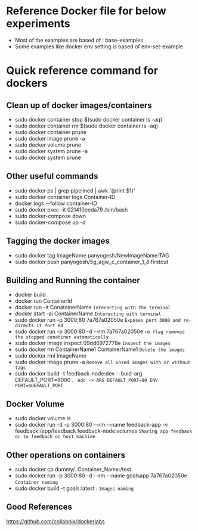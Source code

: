 # Reference Docker file for below experiments
- Most of the examples are based of : base-examples
- Some examples like docker env setting is based of env-set-example

# Quick reference command for dockers

## Clean up of docker images/containers
 * sudo docker container stop $(sudo docker container ls -aq)
 * sudo docker container rm $(sudo docker container ls -aq)
 * sudo docker container prune 
 * sudo docker image prune -a
 * sudo docker volume prune
 * sudo docker system prune -a
 * sudo docker system prune

## Other useful commands
* sudo docker ps | grep pipelined | awk '{print $1}'  
* sudo docker container logs Container-ID
* docker logs --follow container-ID
* sudo docker exec -it  021410eeda79 /bin/bash
* sudo docker-compose down
* sudo docker-compose up -d
  
## Tagging the docker images
* sudo docker tag ImageName panyogesh/NewImageName:TAG
* sudo docker push panyogesh/5g_agw_c_container_1_8:firstcut
  
## Building and Running the container
* docker build .
* docker run ContainerId
* docker run -it ConatainerName     ```Interacting with the terminal ```
* docker start -ai ContainerName    ```Interacting with terminal ```
* sudo docker run -p 3000:80 7a767a02050e   ``` Exposes port 3000 and re-directs it Port 80 ```
* sudo docker run -p 3000:80 -d --rm 7a767a02050e   ``` rm flag removed the stopped conatiner automatically ```
* sudo docker image inspect 09dd6972778e ``` Inspect the images ```
* sudo docker rm ContainerName1 ContainerName1 ``` Delete the images ```
* sudo docker rmi ImageName
* sudo docker image prune -a ``` Remove all unsed images with or without tags ```
* sudo docker build -t feedback-node:dev --buid-arg DEFAULT_PORT=8000 . ``` Add -> ARG DEFAULT_PORT=80 ENV PORT=$DEFAULT_PORT```

## Docker Volume
* sudo docker volume ls
* sudo docker run -d -p 3000:80 --rm --name feedback-app -v feedback:/app/feedback feedback-node:volumes ```Sharing app feedback on to feedback on host machine ```
## Other operations on containers
* sudo docker cp dummy/. Container_Name:/test
* sudo docker run -p 3000:80 -d --rm --name goalsapp 7a767a02050e ```Container naming```
* sudo docker build -t goals:latest . ```Images naming```

## Good References
https://github.com/collabnix/dockerlabs

